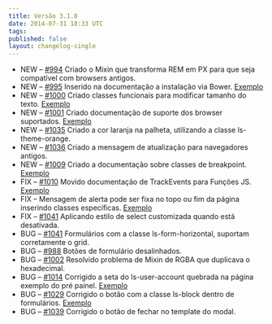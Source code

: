 ```yaml
---
title: Versão 3.1.0
date: 2014-07-31 18:33 UTC
tags:
published: false
layout: changelog-single
---
```

<ul class="ls-no-list-style ls-no-margin-left">
  <li>
    <span class="ls-tag-success">NEW</span>
    &ndash; <a href="https://github.com/locaweb/locawebstyle/pull/994" target="blank" class="commit-url">#994</a>  Criado o Mixin que transforma REM em PX para que seja compatível com browsers antigos.
  </li>
  <li>
    <span class="ls-tag-success">NEW</span>
    &ndash; <a href="https://github.com/locaweb/locawebstyle/pull/995" target="blank" class="commit-url">#995</a>  Inserido na documentação a instalação via Bower. <a href="http://locaweb.github.io/locawebstyle/documentacao/introducao/" class="ls-btn ls-btn-xs">Exemplo</a>
  </li>
  <li>
    <span class="ls-tag-success">NEW</span>
    &ndash; <a href="https://github.com/locaweb/locawebstyle/pull/1000" target="blank" class="commit-url">#1000</a>  Criado classes funcionais para modificar tamanho do texto. <a href="http://locaweb.github.io/locawebstyle/documentacao/css/classes-funcionais/" class="ls-btn ls-btn-xs">Exemplo</a>
  </li>
  <li>
    <span class="ls-tag-success">NEW</span>
    &ndash; <a href="https://github.com/locaweb/locawebstyle/pull/1001" target="blank" class="commit-url">#1001</a>  Criado documentação de suporte dos browser suportados. <a href="http://locaweb.github.io/locawebstyle/documentacao/introducao/suporte-browsers/" class="ls-btn ls-btn-xs">Exemplo</a>
  </li>
  <li>
    <span class="ls-tag-success">NEW</span>
    &ndash; <a href="https://github.com/locaweb/locawebstyle/pull/1035" target="blank" class="commit-url">#1035</a> Criado a cor laranja na palheta, utilizando a classe ls-theme-orange.
  </li>
   <li>
    <span class="ls-tag-success">NEW</span>
    &ndash; <a href="https://github.com/locaweb/locawebstyle/pull/1036" target="blank" class="commit-url">#1036</a> Criado a mensagem de atualização para navegadores antigos.
  </li>
  <li>
    <span class="ls-tag-success">NEW</span>
    &ndash; <a href="https://github.com/locaweb/locawebstyle/issues/1009" target="blank" class="commit-url">#1009</a> Criado a documentação sobre classes de breakpoint. <a href="http://locaweb.github.io/locawebstyle/documentacao/css/classes-de-breakpoints/" class="ls-btn ls-btn-xs">Exemplo</a>
  </li>
  <li>
    <span class="ls-tag-info">FIX</span>
    &ndash; <a href="https://github.com/locaweb/locawebstyle/pull/1010" target="blank" class="commit-url">#1010</a> Movido documentação de TrackEvents para Funções JS. <a href="http://locaweb.github.io/locawebstyle/documentacao/funcoes-js/rastreando-eventos/" class="ls-btn ls-btn-xs">Exemplo</a>
  </li>
  <li>
    <span class="ls-tag-info">FIX</span>
    &ndash; Mensagem de alerta pode ser fixa no topo ou fim da página inserindo classes específicas. <a href="http://locaweb.github.io/locawebstyle/documentacao/componentes/alertas/" class="ls-btn ls-btn-xs">Exemplo</a>
  </li>
  <li>
    <span class="ls-tag-info">FIX</span>
    &ndash; <a href="https://github.com/deividmarques/locawebstyle/commit/b41438f0c08ccaf256631769a052c13d99fc0930" target="blank" class="commit-url">#1041</a> Aplicando estilo de select customizada quando está desativada.
  </li>
  <li>
    <span class="ls-tag-danger">BUG</span>
    &ndash; <a href="https://github.com/deividmarques/locawebstyle/commit/7076c4b1aaee1355182dbd52a195d0a4e482a289" target="blank" class="commit-url">#1041</a> Formulários com a classe ls-form-horizontal, suportam corretamente o grid.
  </li>
  <li>
    <span class="ls-tag-danger">BUG</span>
    &ndash; <a href="https://github.com/locaweb/locawebstyle/pull/988" target="blank" class="commit-url">#988</a>  Botões de formulário desalinhados.
  </li>
  <li>
    <span class="ls-tag-danger">BUG</span>
    &ndash;  <a href="https://github.com/locaweb/locawebstyle/pull/1002" target="blank" class="commit-url">#1002</a>  Resolvido problema de Mixin de RGBA que duplicava o hexadecimal.
  </li>
  <li>
    <span class="ls-tag-danger">BUG</span>
    &ndash; <a href="https://github.com/locaweb/locawebstyle/pull/1014" target="blank" class="commit-url">#1014</a>  Corrigido a seta do ls-user-account quebrada na página exemplo do pré painel.  <a href="http://locaweb.github.io/locawebstyle/documentacao/exemplos/painel1/pre-painel/" class="ls-btn ls-btn-xs">Exemplo</a>
  </li>
  <li>
    <span class="ls-tag-danger">BUG</span>
    &ndash; <a href="https://github.com/locaweb/locawebstyle/pull/1029" target="blank" class="commit-url">#1029</a>  Corrigido o botão com a classe ls-block dentro de formulários. <a href="http://locaweb.github.io/locawebstyle/documentacao/formularios/" class="ls-btn ls-btn-xs">Exemplo</a>
  </li>
  <li>
    <span class="ls-tag-danger">BUG</span>
    &ndash;  <a href="https://github.com/locaweb/locawebstyle/pull/1039" target="blank" class="commit-url">#1039</a> Corrigido o botão de fechar no template do modal.
  </li>

</ul>
